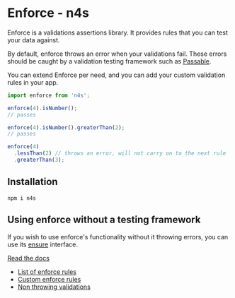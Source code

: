 # Enforce - n4s

Enforce is a validations assertions library. It provides rules that you can test your data against.

By default, enforce throws an error when your validations fail. These errors should be caught by a validation testing framework such as [Passable](https://github.com/ealush/passable).

You can extend Enforce per need, and you can add your custom validation rules in your app.

```js
import enforce from 'n4s';

enforce(4).isNumber();
// passes

enforce(4).isNumber().greaterThan(2);
// passes

enforce(4)
  .lessThan(2) // throws an error, will not carry on to the next rule
  .greaterThan(3);
```

## Installation

```
npm i n4s
```

## Using enforce without a testing framework

If you wish to use enforce's functionality without it throwing errors, you can use its [ensure](https://ealush.github.io/n4s/#/ensure) interface.

[Read the docs](https://ealush.github.io/n4s)

- [List of enforce rules](https://ealush.github.io/n4s/#/rules)
- [Custom enforce rules](https://ealush.github.io/n4s/#/custom)
- [Non throwing validations](https://ealush.github.io/n4s/#/ensure)
